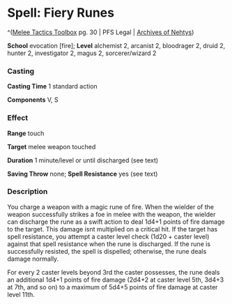# Spell: Fiery Runes

^([Melee Tactics Toolbox][ss-fiery-runes] pg. 30 | PFS Legal | [Archives of Nehtys][sn-fiery-runes])

**School** evocation [fire]; **Level** alchemist 2, arcanist 2, bloodrager 2, druid 2, hunter 2, investigator 2, magus 2, sorcerer/wizard 2

### Casting

**Casting Time** 1 standard action  

**Components** V, S

### Effect

**Range** touch  

**Target** melee weapon touched  

**Duration** 1 minute/level or until discharged (see text)  

**Saving Throw** none; **Spell Resistance** yes (see text)

### Description

You charge a weapon with a magic rune of fire. When the wielder of the weapon successfully strikes a foe in melee with the weapon, the wielder can discharge the rune as a swift action to deal 1d4+1 points of fire damage to the target. This damage isnt multiplied on a critical hit. If the target has spell resistance, you attempt a caster level check (1d20 + caster level) against that spell resistance when the rune is discharged. If the rune is successfully resisted, the spell is dispelled; otherwise, the rune deals damage normally.  

For every 2 caster levels beyond 3rd the caster possesses, the rune deals an additional 1d4+1 points of fire damage (2d4+2 at caster level 5th, 3d4+3 at 7th, and so on) to a maximum of 5d4+5 points of fire damage at caster level 11th.

[ss-fiery-runes]: http://paizo.com/products/btpy9c23
[sn-fiery-runes]: http://www.archivesofnethys.com/SpellDisplay.aspx?ItemName=Fiery%20Runes
